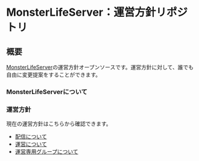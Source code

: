 # MonsterLifeServer：運営方針リポジトリ
## 概要
[MonsterLifeServer](https://wiki.mlserver.xyz)の運営方針オープンソースです。運営方針に対して、誰でも自由に変更提案をすることができます。

### MonsterLifeServerについて



### 運営方針
現在の運営方針はこちらから確認できます。

+ [配信について](operation-policy/stream.md)
+ [運営について](operation-policy/admin.md)
+ [運営専用グループについて](operation-policy/admin-group.md)